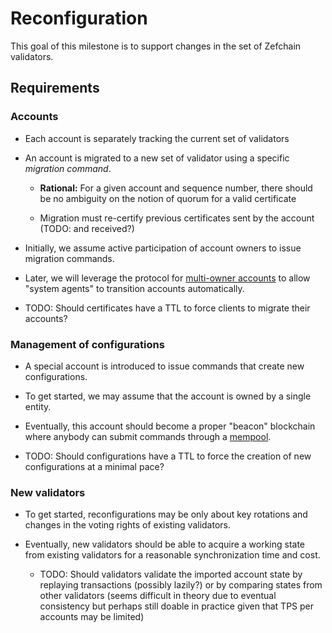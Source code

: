 # Reconfiguration

This goal of this milestone is to support changes in the set of Zefchain validators.

## Requirements

### Accounts

* Each account is separately tracking the current set of validators

* An account is migrated to a new set of validator using a specific *migration command*.

    - **Rational:** For a given account and sequence number, there should be no ambiguity on the notion of quorum for a valid certificate

    - Migration must re-certify previous certificates sent by the account (TODO: and received?)

* Initially, we assume active participation of account owners to issue migration commands.

* Later, we will leverage the protocol for [multi-owner accounts](multi_owner.md) to allow "system agents" to transition accounts automatically.

* TODO: Should certificates have a TTL to force clients to migrate their accounts?

### Management of configurations

* A special account is introduced to issue commands that create new configurations.

* To get started, we may assume that the account is owned by a single entity.

* Eventually, this account should become a proper "beacon" blockchain where anybody can submit commands through a [mempool](mempools.md).

* TODO: Should configurations have a TTL to force the creation of new configurations at a minimal pace?

### New validators

* To get started, reconfigurations may be only about key rotations and changes in the voting rights of existing validators.

* Eventually, new validators should be able to acquire a working state from existing validators for a reasonable synchronization time and cost.

    - TODO: Should validators validate the imported account state by replaying transactions (possibly lazily?) or by comparing states from other validators (seems difficult in theory due to eventual consistency but perhaps still doable in practice given that TPS per accounts may be limited)
